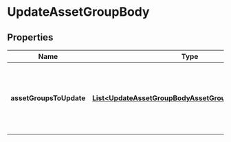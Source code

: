 

# UpdateAssetGroupBody


## Properties

| Name | Type | Description | Notes |
|------------ | ------------- | ------------- | -------------|
|**assetGroupsToUpdate** | [**List&lt;UpdateAssetGroupBodyAssetGroupsToUpdateInner&gt;**](UpdateAssetGroupBodyAssetGroupsToUpdateInner.md) | A list of asset groups and the data that will be used to update them. |  [optional] |



